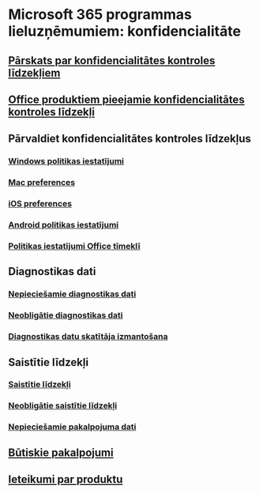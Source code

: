 # Microsoft 365 programmas lieluzņēmumiem: konfidencialitāte

## [Pārskats par konfidencialitātes kontroles līdzekļiem](overview-privacy-controls.md)
## [Office produktiem pieejamie konfidencialitātes kontroles līdzekļi](products-versions-privacy-controls.md)

## Pārvaldiet konfidencialitātes kontroles līdzekļus
### [Windows politikas iestatījumi](manage-privacy-controls.md)
### [Mac preferences](mac-privacy-preferences.md)
### [iOS preferences](ios-privacy-preferences.md)
### [Android politikas iestatījumi](android-privacy-controls.md)
### [Politikas iestatījumi Office tīmeklī](office-web-privacy-controls.md)

## Diagnostikas dati
### [Nepieciešamie diagnostikas dati](required-diagnostic-data.md)
### [Neobligātie diagnostikas dati](optional-diagnostic-data.md)
### [Diagnostikas datu skatītāja izmantošana](https://support.microsoft.com/office/cf761ce9-d805-4c60-a339-4e07f3182855)

## Saistītie līdzekļi
### [Saistītie līdzekļi](connected-experiences.md)
### [Neobligātie saistītie līdzekļi](optional-connected-experiences.md)
### [Nepieciešamie pakalpojuma dati](required-service-data.md)

## [Būtiskie pakalpojumi](essential-services.md)
## [Ieteikumi par produktu](in-product-recommendations.md)